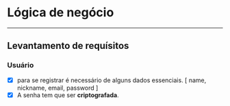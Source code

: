 # Lógica de negócio
--------------------------------------------

## Levantamento de requísitos

### Usuário
 - [x] para se registrar é necessário de alguns dados essenciais. [ name, nickname, email, password ]
 - [x] A senha tem que ser **criptografada**. 
